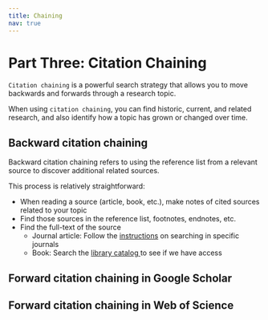 ```yaml
---
title: Chaining
nav: true
---
```

# Part Three: Citation Chaining

`Citation chaining` is a powerful search strategy that allows you to move backwards and forwards through a research topic.

When using `citation chaining`, you can find historic, current, and related research, and also identify how a topic has grown or changed over time.

## Backward citation chaining

Backward citation chaining refers to using the reference list from a relevant source to discover additional related sources.

This process is relatively straightforward:
* When reading a source (article, book, etc.), make notes of cited sources related to your topic
* Find those sources in the reference list, footnotes, endnotes, etc.
* Find the full-text of the source
  * Journal article: Follow the <a href="https://jylisadoney.github.io/soc-341/1-journals.html" target="_blank">instructions</a> on searching in specific journals
  * Book: Search the <a href ="https://www.lib.uidaho.edu/?_ga=2.8463987.734477797.1519142255-1596890762.1509730084" target="_blank">library catalog </a>to see if we have access

## Forward citation chaining in Google Scholar

## Forward citation chaining in Web of Science
